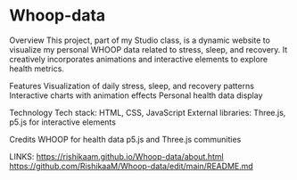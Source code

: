 # Whoop-data

Overview
This project, part of my Studio class, is a dynamic website to visualize my personal WHOOP data related to stress, sleep, and recovery. It creatively incorporates animations and interactive elements to explore health metrics.

Features
Visualization of daily stress, sleep, and recovery patterns
Interactive charts with animation effects
Personal health data display

Technology
Tech stack: HTML, CSS, JavaScript
External libraries: Three.js, p5.js for interactive elements

Credits
WHOOP for health data
p5.js and Three.js communities

LINKS:
https://rishikaam.github.io/Whoop-data/about.html
https://github.com/RishikaaM/Whoop-data/edit/main/README.md
